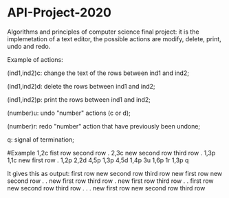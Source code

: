 # API-Project-2020
Algorithms and principles of computer science final project:
it is the implemetation of a text editor, the possible actions are modify, delete,  print, undo and redo.

Example of actions:

(ind1,ind2)c: change the text of the rows between ind1 and ind2;

(ind1,ind2)d: delete the rows between ind1 and ind2;

(ind1,ind2)p: print the rows between ind1 and ind2;

(number)u: undo "number" actions (c or d);

(number)r: redo "number" action that have previously been undone;

q: signal of termination;

#Example
1,2c
fist row
second row
.
2,3c
new second row
third row
.
1,3p
1,1c
new first row
.
1,2p
2,2d
4,5p
1,3p
4,5d
1,4p
3u
1,6p
1r
1,3p
q

It gives this as output:
first row
new second row
third row
new first row
new second row
.
.
new first row
third row
.
new first row
third row
.
.
first row
new second row
third row
.
.
.
new first row
new second row
third row